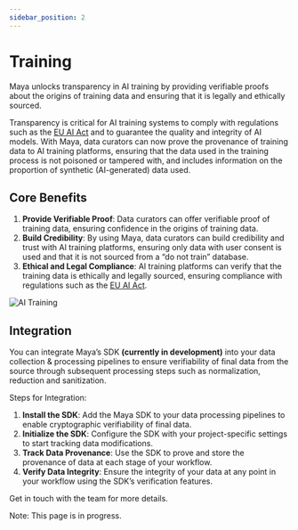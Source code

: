 ```yaml
---
sidebar_position: 2
---
```


# Training

Maya unlocks transparency in AI training by providing verifiable proofs about the origins
of training data and ensuring that it is legally and ethically sourced.

Transparency is critical for AI training systems to comply with regulations such as the [EU AI Act](https://artificialintelligenceact.eu/)
and to guarantee the quality and integrity of AI models. With Maya, data curators can now prove the provenance of training data
to AI training platforms, ensuring that the data used in the training process is not poisoned or tampered with,
and includes information on the proportion of synthetic (AI-generated) data used.

## Core Benefits

1. **Provide Verifiable Proof**: Data curators can offer verifiable proof of training data,
ensuring confidence in the origins of training data.
2. **Build Credibility**: By using Maya, data curators can build credibility and trust with AI training platforms,
ensuring only data with user consent is used and that it is not sourced from a “do not train” database.
3. **Ethical and Legal Compliance**: AI training platforms can verify that the training data is ethically and 
legally sourced, ensuring compliance with regulations such as the [EU AI Act](https://artificialintelligenceact.eu/).

![AI Training](/img/ai-training.png)

## Integration

You can integrate Maya’s SDK **(currently in development)** into your data collection & processing pipelines to ensure verifiability
of final data from the source through subsequent processing steps such as normalization, reduction and sanitization.

Steps for Integration:
1.	**Install the SDK**: Add the Maya SDK to your data processing pipelines to enable cryptographic verifiability of final data.
2.	**Initialize the SDK**: Configure the SDK with your project-specific settings to start tracking data modifications.
3.	**Track Data Provenance**: Use the SDK to prove and store the provenance of data at each stage of your workflow.
4.	**Verify Data Integrity**: Ensure the integrity of your data at any point in your workflow using the SDK’s verification features.

Get in touch with the team for more details.

Note: This page is in progress.